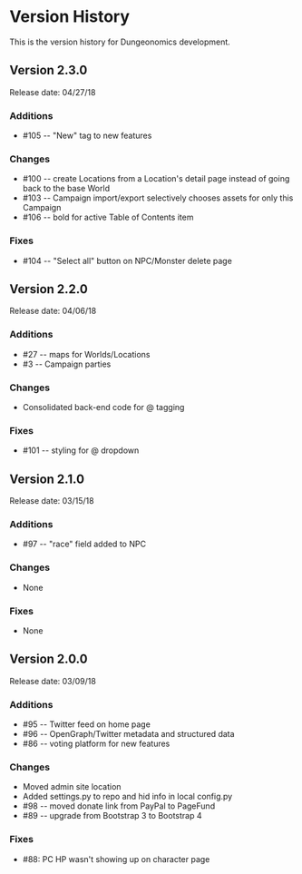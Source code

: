 # Version History

This is the version history for Dungeonomics development.


## Version 2.3.0

Release date: 04/27/18

### Additions

* #105 -- "New" tag to new features

### Changes

* #100 -- create Locations from a Location's detail page instead of going back to the base World
* #103 -- Campaign import/export selectively chooses assets for only this Campaign
* #106 -- bold for active Table of Contents item

### Fixes

* #104 -- "Select all" button on NPC/Monster delete page


## Version 2.2.0

Release date: 04/06/18

### Additions

* #27 -- maps for Worlds/Locations
* #3 -- Campaign parties

### Changes

* Consolidated back-end code for @ tagging

### Fixes

* #101 -- styling for @ dropdown


## Version 2.1.0

Release date: 03/15/18

### Additions

* #97 -- "race" field added to NPC

### Changes

* None

### Fixes

* None


## Version 2.0.0

Release date: 03/09/18

### Additions

* #95 -- Twitter feed on home page
* #96 -- OpenGraph/Twitter metadata and structured data
* #86 -- voting platform for new features

### Changes

* Moved admin site location
* Added settings.py to repo and hid info in local config.py
* #98 -- moved donate link from PayPal to PageFund
* #89 -- upgrade from Bootstrap 3 to Bootstrap 4

### Fixes

* #88: PC HP wasn't showing up on character page